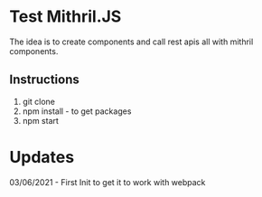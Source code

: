 # Test Mithril.JS

The idea is to create components and call rest apis all with mithril components.

## Instructions
1. git clone
2. npm install - to get packages
3. npm start
# Updates

03/06/2021 - First Init to get it to work with webpack<br/>
